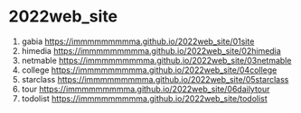 # 2022web_site
1. gabia https://immmmmmmmma.github.io/2022web_site/01site
1. himedia https://immmmmmmmma.github.io/2022web_site/02himedia
1. netmable https://immmmmmmmma.github.io/2022web_site/03netmable
1. college https://immmmmmmmma.github.io/2022web_site/04college
1. starclass https://immmmmmmmma.github.io/2022web_site/05starclass
1. tour https://immmmmmmmma.github.io/2022web_site/06dailytour
1. todolist https://immmmmmmmma.github.io/2022web_site/todolist